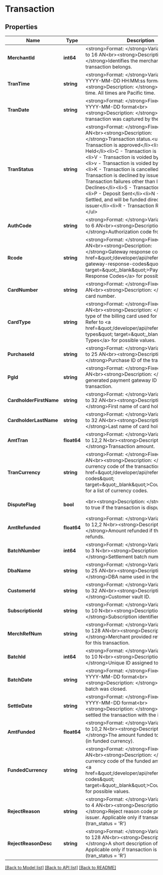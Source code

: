 # Transaction

## Properties
Name | Type | Description | Notes
------------ | ------------- | ------------- | -------------
**MerchantId** | **int64** | &lt;strong&gt;Format: &lt;/strong&gt;Variable length, up to 16 AN&lt;br&gt;&lt;strong&gt;Description: &lt;/strong&gt;Identifies the merchant to which this transaction belongs. | [optional] [default to null]
**TranTime** | **string** | &lt;strong&gt;Format: &lt;/strong&gt;Variable length,  in YYYY-MM-DD HH:MM:ss format&lt;br&gt;&lt;strong&gt;Description: &lt;/strong&gt;Transaction time. All times are Pacific time.  | [optional] [default to null]
**TranDate** | **string** | &lt;strong&gt;Format: &lt;/strong&gt;Fixed length, 10 AN, YYYY-MM-DD format&lt;br&gt;&lt;strong&gt;Description: &lt;/strong&gt;The date the transaction was captured by the merchant. | [optional] [default to null]
**TranStatus** | **string** | &lt;strong&gt;Format: &lt;/strong&gt;Fixed length, 1 AN&lt;br&gt;&lt;strong&gt;Description: &lt;/strong&gt;Transaction status.&lt;ul&gt;&lt;li&gt;A - Transaction is approved&lt;/li&gt;&lt;li&gt;H - Transaction Held&lt;/li&gt;&lt;li&gt;C - Transaction is captured&lt;/li&gt;&lt;li&gt;V - Transaction is voided by Merchant&lt;/li&gt;&lt;li&gt;v - Transaction is voided by System&lt;/li&gt;&lt;li&gt;K - Transaction is cancelled&lt;/li&gt;&lt;li&gt;D - Transaction is declined by issuer&lt;/li&gt;&lt;li&gt;F - Transaction failures other than Issuer Declines&lt;/li&gt;&lt;li&gt;S - Transaction Settled&lt;/li&gt;&lt;li&gt;P - Deposit Sent&lt;/li&gt;&lt;li&gt;N - Transaction Settled, and will be funded directly by issuer&lt;/li&gt;&lt;li&gt;R - Transaction Rejected&lt;/li&gt;&lt;/ul&gt; | [optional] [default to null]
**AuthCode** | **string** | &lt;strong&gt;Format: &lt;/strong&gt;Variable length, up to 6 AN&lt;br&gt;&lt;strong&gt;Description: &lt;/strong&gt;Authorization code from issuer. | [optional] [default to null]
**Rcode** | **string** | &lt;strong&gt;Format: &lt;/strong&gt;Fixed length, 3 AN&lt;br&gt;&lt;strong&gt;Description: &lt;/strong&gt;Gateway response code. Refer to &lt;a href&#x3D;\&quot;/developer/api/reference#payment-gateway-response-codes\&quot; target&#x3D;\&quot;_blank\&quot;&gt;Payment Gateway Response Codes&lt;/a&gt; for possible values. | [optional] [default to null]
**CardNumber** | **string** | &lt;strong&gt;Format: &lt;/strong&gt;Fixed length, 16 AN&lt;br&gt;&lt;strong&gt;Description: &lt;/strong&gt;Masked card number.  | [optional] [default to null]
**CardType** | **string** | &lt;strong&gt;Format: &lt;/strong&gt;Fixed length, 2 AN&lt;br&gt;&lt;strong&gt;Description: &lt;/strong&gt;Card type of the billing card used for the transaction. Refer to &lt;a href&#x3D;\&quot;/developer/api/reference#card-types\&quot; target&#x3D;\&quot;_blank\&quot;&gt;Card Types&lt;/a&gt; for possible values.  | [optional] [default to null]
**PurchaseId** | **string** | &lt;strong&gt;Format: &lt;/strong&gt;Variable length, up to 25 AN&lt;br&gt;&lt;strong&gt;Description: &lt;/strong&gt;Purchase ID of the transaction. | [optional] [default to null]
**PgId** | **string** | &lt;strong&gt;Format: &lt;/strong&gt;Fixed length, 32 AN&lt;br&gt;&lt;strong&gt;Description: &lt;/strong&gt;The generated payment gateway ID for the transaction. | [optional] [default to null]
**CardholderFirstName** | **string** | &lt;strong&gt;Format: &lt;/strong&gt;Variable length, up to 32 AN&lt;br&gt;&lt;strong&gt;Description: &lt;/strong&gt;First name of card holder. | [optional] [default to null]
**CardholderLastName** | **string** | &lt;strong&gt;Format: &lt;/strong&gt;Variable length, up to 32 AN&lt;br&gt;&lt;strong&gt;Description: &lt;/strong&gt;Last name of card holder. | [optional] [default to null]
**AmtTran** | **float64** | &lt;strong&gt;Format: &lt;/strong&gt;Variable length, up to 12,2 N&lt;br&gt;&lt;strong&gt;Description: &lt;/strong&gt;Transaction amount. | [optional] [default to null]
**TranCurrency** | **string** | &lt;strong&gt;Format: &lt;/strong&gt;Fixed length, 3 AN&lt;br&gt;&lt;strong&gt;Description: &lt;/strong&gt;Numeric currency code of the transaction. Refer to &lt;a href&#x3D;\&quot;/developer/api/reference#country-codes\&quot; target&#x3D;\&quot;_blank\&quot;&gt;Country Codes&lt;/a&gt; for a list of currency codes.  | [optional] [default to null]
**DisputeFlag** | **bool** | &lt;br&gt;&lt;strong&gt;Description: &lt;/strong&gt;Will be set to true if the transaction is disputed. | [optional] [default to null]
**AmtRefunded** | **float64** | &lt;strong&gt;Format: &lt;/strong&gt;Variable length, up to 12,2 N&lt;br&gt;&lt;strong&gt;Description: &lt;/strong&gt;Amount refunded if there are any refunds. | [optional] [default to null]
**BatchNumber** | **int64** | &lt;strong&gt;Format: &lt;/strong&gt;Variable length, up to 3 N&lt;br&gt;&lt;strong&gt;Description: &lt;/strong&gt;Settlement batch number. | [optional] [default to null]
**DbaName** | **string** | &lt;strong&gt;Format: &lt;/strong&gt;Variable length, up to 25 AN&lt;br&gt;&lt;strong&gt;Description: &lt;/strong&gt;DBA name used in the transaction. | [optional] [default to null]
**CustomerId** | **string** | &lt;strong&gt;Format: &lt;/strong&gt;Variable length, up to 32 AN&lt;br&gt;&lt;strong&gt;Description: &lt;/strong&gt;Customer vault ID. | [optional] [default to null]
**SubscriptionId** | **string** | &lt;strong&gt;Format: &lt;/strong&gt;Variable length, up to 10 N&lt;br&gt;&lt;strong&gt;Description: &lt;/strong&gt;Subscription identifier. | [optional] [default to null]
**MerchRefNum** | **string** | &lt;strong&gt;Format: &lt;/strong&gt;Variable length, up to 128 AN&lt;br&gt;&lt;strong&gt;Description: &lt;/strong&gt;Merchant provided reference number for this transaction. | [optional] [default to null]
**BatchId** | **int64** | &lt;strong&gt;Format: &lt;/strong&gt;Variable length, up to 10 N&lt;br&gt;&lt;strong&gt;Description: &lt;/strong&gt;Unique ID assigned to this batch. | [optional] [default to null]
**BatchDate** | **string** | &lt;strong&gt;Format: &lt;/strong&gt;Fixed length, 10, YYYY-MM-DD format&lt;br&gt;&lt;strong&gt;Description: &lt;/strong&gt;The date the batch was closed. | [optional] [default to null]
**SettleDate** | **string** | &lt;strong&gt;Format: &lt;/strong&gt;Fixed length, 10, YYYY-MM-DD format&lt;br&gt;&lt;strong&gt;Description: &lt;/strong&gt;The date we settled the transaction with the issuer. | [optional] [default to null]
**AmtFunded** | **float64** | &lt;strong&gt;Format: &lt;/strong&gt;Variable length, up to 10,2 N&lt;br&gt;&lt;strong&gt;Description: &lt;/strong&gt;The amount funded to the merchant (in funded currency). | [optional] [default to null]
**FundedCurrency** | **string** | &lt;strong&gt;Format: &lt;/strong&gt;Fixed length, 3 AN&lt;br&gt;&lt;strong&gt;Description: &lt;/strong&gt;Numeric currency code of the funded amount. Refer to &lt;a href&#x3D;\&quot;/developer/api/reference#country-codes\&quot; target&#x3D;\&quot;_blank\&quot;&gt;Country Codes&lt;/a&gt; for possible values.  | [optional] [default to null]
**RejectReason** | **string** | &lt;strong&gt;Format: &lt;/strong&gt;Variable length, up to 4 AN&lt;br&gt;&lt;strong&gt;Description: &lt;/strong&gt;Reject reason code provided by the issuer. Applicable only if transaction is rejected (tran_status &#x3D; &#x27;R&#x27;) | [optional] [default to null]
**RejectReasonDesc** | **string** | &lt;strong&gt;Format: &lt;/strong&gt;Variable length, up to 128 AN&lt;br&gt;&lt;strong&gt;Description: &lt;/strong&gt;A short description of the reject code. Applicable only if transaction is rejected (tran_status &#x3D; &#x27;R&#x27;) | [optional] [default to null]

[[Back to Model list]](../README.md#documentation-for-models) [[Back to API list]](../README.md#documentation-for-api-endpoints) [[Back to README]](../README.md)

